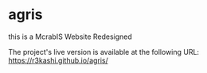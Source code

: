 # agris

this is a McrabIS Website Redesigned

The project's live version is available at the following URL: https://r3kashi.github.io/agris/
